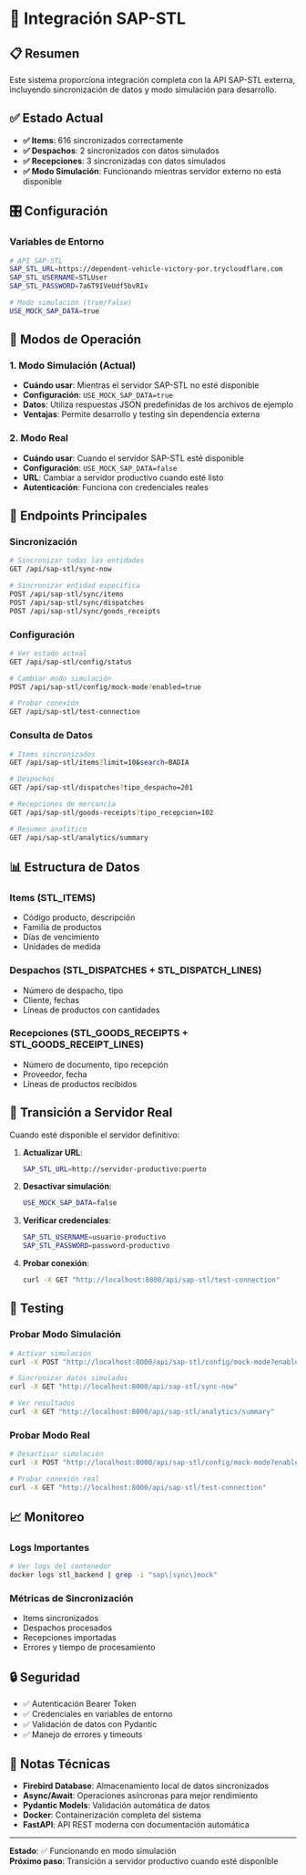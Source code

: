 # 🔗 Integración SAP-STL

## 📋 Resumen

Este sistema proporciona integración completa con la API SAP-STL externa, incluyendo sincronización de datos y modo simulación para desarrollo.

## ✅ Estado Actual

- **✅ Items**: 616 sincronizados correctamente
- **✅ Despachos**: 2 sincronizados con datos simulados
- **✅ Recepciones**: 3 sincronizadas con datos simulados
- **✅ Modo Simulación**: Funcionando mientras servidor externo no está disponible

## 🎛️ Configuración

### Variables de Entorno

```bash
# API SAP-STL
SAP_STL_URL=https://dependent-vehicle-victory-por.trycloudflare.com
SAP_STL_USERNAME=STLUser
SAP_STL_PASSWORD=7a6T9IVeUdf5bvRIv

# Modo simulación (true/false)
USE_MOCK_SAP_DATA=true
```

## 🔄 Modos de Operación

### 1. Modo Simulación (Actual)
- **Cuándo usar**: Mientras el servidor SAP-STL no esté disponible
- **Configuración**: `USE_MOCK_SAP_DATA=true`
- **Datos**: Utiliza respuestas JSON predefinidas de los archivos de ejemplo
- **Ventajas**: Permite desarrollo y testing sin dependencia externa

### 2. Modo Real
- **Cuándo usar**: Cuando el servidor SAP-STL esté disponible
- **Configuración**: `USE_MOCK_SAP_DATA=false`
- **URL**: Cambiar a servidor productivo cuando esté listo
- **Autenticación**: Funciona con credenciales reales

## 🚀 Endpoints Principales

### Sincronización
```bash
# Sincronizar todas las entidades
GET /api/sap-stl/sync-now

# Sincronizar entidad específica
POST /api/sap-stl/sync/items
POST /api/sap-stl/sync/dispatches
POST /api/sap-stl/sync/goods_receipts
```

### Configuración
```bash
# Ver estado actual
GET /api/sap-stl/config/status

# Cambiar modo simulación
POST /api/sap-stl/config/mock-mode?enabled=true

# Probar conexión
GET /api/sap-stl/test-connection
```

### Consulta de Datos
```bash
# Items sincronizados
GET /api/sap-stl/items?limit=10&search=BADIA

# Despachos
GET /api/sap-stl/dispatches?tipo_despacho=201

# Recepciones de mercancía
GET /api/sap-stl/goods-receipts?tipo_recepcion=102

# Resumen analítico
GET /api/sap-stl/analytics/summary
```

## 📊 Estructura de Datos

### Items (STL_ITEMS)
- Código producto, descripción
- Familia de productos
- Días de vencimiento
- Unidades de medida

### Despachos (STL_DISPATCHES + STL_DISPATCH_LINES)
- Número de despacho, tipo
- Cliente, fechas
- Líneas de productos con cantidades

### Recepciones (STL_GOODS_RECEIPTS + STL_GOODS_RECEIPT_LINES)
- Número de documento, tipo recepción
- Proveedor, fecha
- Líneas de productos recibidos

## 🔧 Transición a Servidor Real

Cuando esté disponible el servidor definitivo:

1. **Actualizar URL**:
   ```bash
   SAP_STL_URL=http://servidor-productivo:puerto
   ```

2. **Desactivar simulación**:
   ```bash
   USE_MOCK_SAP_DATA=false
   ```

3. **Verificar credenciales**:
   ```bash
   SAP_STL_USERNAME=usuario-productivo
   SAP_STL_PASSWORD=password-productivo
   ```

4. **Probar conexión**:
   ```bash
   curl -X GET "http://localhost:8000/api/sap-stl/test-connection"
   ```

## 🧪 Testing

### Probar Modo Simulación
```bash
# Activar simulación
curl -X POST "http://localhost:8000/api/sap-stl/config/mock-mode?enabled=true"

# Sincronizar datos simulados
curl -X GET "http://localhost:8000/api/sap-stl/sync-now"

# Ver resultados
curl -X GET "http://localhost:8000/api/sap-stl/analytics/summary"
```

### Probar Modo Real
```bash
# Desactivar simulación
curl -X POST "http://localhost:8000/api/sap-stl/config/mock-mode?enabled=false"

# Probar conexión real
curl -X GET "http://localhost:8000/api/sap-stl/test-connection"
```

## 📈 Monitoreo

### Logs Importantes
```bash
# Ver logs del contenedor
docker logs stl_backend | grep -i "sap\|sync\|mock"
```

### Métricas de Sincronización
- Items sincronizados
- Despachos procesados
- Recepciones importadas
- Errores y tiempo de procesamiento

## 🔒 Seguridad

- ✅ Autenticación Bearer Token
- ✅ Credenciales en variables de entorno
- ✅ Validación de datos con Pydantic
- ✅ Manejo de errores y timeouts

## 📝 Notas Técnicas

- **Firebird Database**: Almacenamiento local de datos sincronizados
- **Async/Await**: Operaciones asíncronas para mejor rendimiento
- **Pydantic Models**: Validación automática de datos
- **Docker**: Containerización completa del sistema
- **FastAPI**: API REST moderna con documentación automática

---

**Estado**: ✅ Funcionando en modo simulación  
**Próximo paso**: Transición a servidor productivo cuando esté disponible